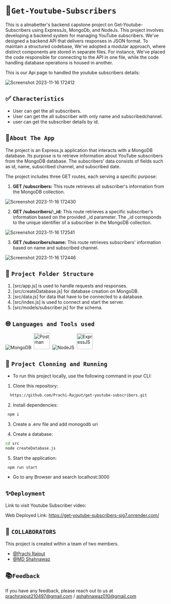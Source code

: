 # 💫`Get-Youtube-Subscribers`
This is a almabetter's backend capstone project on Get-Youtube-Subscribers using ExpressJs, MongoDb, and NodeJs.
This project involves developing a backend system for managing YouTube subscribers. We've designed a backend API that delivers responses in JSON format. To maintain a structured codebase, We've adopted a modular approach, where distinct components are stored in separate files. For instance, We've placed the code responsible for connecting to the API in one file, while the code handling database operations is housed in another.

This is our Api page to handled the youtube subscribers details:

![Screenshot 2023-11-16 172412](https://github.com/Prachi-Rajput/get-youtube-subscribers/assets/113363553/81773190-46a7-4b70-a0da-ba54895e6d9b)


## ✅ `Characteristics`

- User can get the all subscribers.
- User can get the all subscriber with only name and subscribedchannel.
- user can get the subscriber details by id.

## 🍁`About The App`

The project is an Express.js application that interacts with a MongoDB database. Its purpose is to retrieve information about YouTube subscribers from the MongoDB database. The subscribers' data consists of fields such as id, name, subscribed channel, and subscribed date.


The project includes three GET routes, each serving a specific purpose:

1) **GET /subscribers:** This route retrieves all subscriber's information from the MongoDB collection. 

![Screenshot 2023-11-16 172430](https://github.com/Prachi-Rajput/get-youtube-subscribers/assets/113363553/8ea314d6-bf57-4185-85d2-dfc489d20221)


2) **GET /subscribers/:_id:** This route retrieves a specific subscriber's information based on the provided _id parameter. The _id corresponds to the unique identifier of a subscriber in the MongoDB collection. 

 ![Screenshot 2023-11-16 172541](https://github.com/Prachi-Rajput/get-youtube-subscribers/assets/113363553/1b946f69-deae-4fc3-89fe-8c54f5ae2d1d)


3) **GET /subscribers/name:** This route retrieves subscribers' information based on name and subscribed channel.

  
![Screenshot 2023-11-16 172446](https://github.com/Prachi-Rajput/get-youtube-subscribers/assets/113363553/23be06e5-f477-4193-931b-d6067f6409b5)



##  🌿 `Project Folder Structure`
1. [src/app.js]  is used to handle requests and responses.
2. [src/createDatabase.js]  for database creation on MongoDB.
3. [src/data.js]  for data that have to be connected to a database.
4. [src/index.js]  is used to connect and start the server.
5. [src/models/subscriber.js]  for the schema.


## 🌐 `Languages and Tools used`
 <div>
<img src="https://skills.thijs.gg/icons?i=mongodb" title="MongoDB" alt="MongoDB"/>&nbsp;
  <img src="https://avatars.githubusercontent.com/u/10251060?s=200&v=4" title="Postman" alt="Postman" width="50" height="50"/>&nbsp;
  <img src="https://skills.thijs.gg/icons?i=nodejs" title="NodeJS" alt="NodeJS" />&nbsp;
  <img src="https://cdn.icon-icons.com/icons2/2699/PNG/512/expressjs_logo_icon_169185.png" title="ExpressJS" alt="ExpressJS" width="50" height="50"/>&nbsp;  
</div>


## 🔧 `Project Clonning and Running`

- To run this project locally, use the following command in your CLI:

1. Clone this repository:

```bash
  https://github.com/Prachi-Rajput/get-youtube-subscribers.git
```

2. Install dependencies:

```bash
 npm i
```

3. Create a .env file and add monogodb uri

4. Create a database:

```bash
cd src
node createDatabase.js
```

5. Start the application:

```bash
 npm run start
```
- Go to any Browser and search localhost:3000

## ✨`Deployment`
Link to visit Youtube Subscriber video:


Web Deployed Link: https://get-youtube-subscribers-sjg7.onrender.com/

## 🎋 `COLLABORATORS`
This project is created within a team of two members.

- [@Prachi Rajput](https://github.com/Prachi-Rajput)
- [@MD Shahnawaz](https://github.com/Shahnawaz1967)


##  📚`Feedback`

If you have any feedback, please reach out to us at prachirajput210497@gmail.com /
ashahnawaz010@gmail.com 
